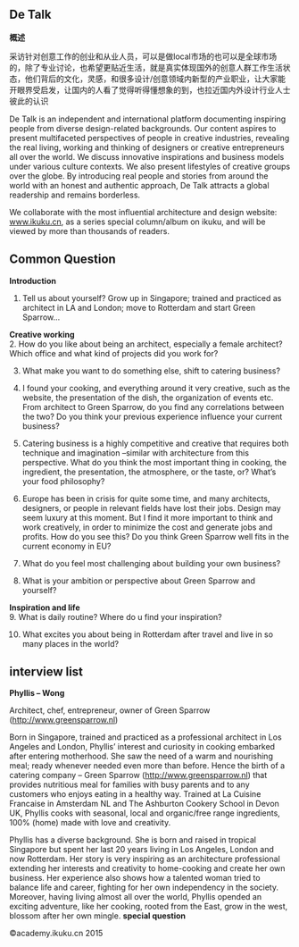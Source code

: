 ## De Talk

**概述**

采访针对创意工作的创业和从业人员，可以是做local市场的也可以是全球市场的，除了专业讨论，也希望更贴近生活，就是真实体现国外的创意人群工作生活状态，他们背后的文化，灵感，和很多设计/创意领域内新型的产业职业，让大家能开眼界受启发，让国内的人看了觉得听得懂想象的到，也拉近国内外设计行业人士彼此的认识  



De Talk is an independent and international platform documenting inspiring people from diverse design-related backgrounds. Our content aspires to present multifaceted perspectives of people in creative industries, revealing the real living, working and thinking of designers or creative entrepreneurs all over the world. We discuss innovative inspirations and business models under various culture contexts. We also present lifestyles of creative groups over the globe. By introducing real people and stories from around the world with an honest and authentic approach, De Talk attracts a global readership and remains borderless.

We collaborate with the most influential architecture and design website: www.ikuku.cn, as a series special column/album on ikuku, and will be viewed by more than thousands of readers. 



## Common Question   



**Introduction**  
1. Tell us about yourself?
Grow up in Singapore; trained and practiced as architect in LA and London; move to Rotterdam and start Green Sparrow…

**Creative working**  
2. How do you like about being an architect, especially a female architect? Which office and what kind of projects did you work for? 

3. What make you want to do something else, shift to catering business?

4. I found your cooking, and everything around it very creative, such as the website, the presentation of the dish, the organization of events etc. From architect to Green Sparrow, do you find any correlations between the two? Do you think your previous experience influence your current business?

5. Catering business is a highly competitive and creative that requires both technique and imagination –similar with architecture from this perspective. What do you think the most important thing in cooking, the ingredient, the presentation, the atmosphere, or the taste, or? What’s your food philosophy? 

6. Europe has been in crisis for quite some time, and many architects, designers, or people in relevant fields have lost their jobs. Design may seem luxury at this moment. But I find it more important to think and work creatively, in order to minimize the cost and generate jobs and profits. How do you see this? Do you think Green Sparrow well fits in the current economy in EU? 

7. What do you feel most challenging about building your own business?

8. What is your ambition or perspective about Green Sparrow and yourself?

**Inspiration and life**  
9. What is daily routine? Where do u find your inspiration?

10. What excites you about being in Rotterdam after travel and live in so many places in the world?
 



## interview list

**Phyllis – Wong**  

Architect, chef, entrepreneur, owner of Green Sparrow (http://www.greensparrow.nl)

Born in Singapore, trained and practiced as a professional architect in Los Angeles and London, Phyllis’ interest and curiosity in cooking embarked after entering motherhood.  She saw the need of a warm and nourishing meal; ready whenever needed even more than before.  Hence the birth of a catering company – Green Sparrow (http://www.greensparrow.nl) that provides nutritious meal for families with busy parents and to any customers who enjoys eating in a healthy way.  Trained at La Cuisine Francaise in Amsterdam NL and The Ashburton Cookery School in Devon UK, Phyllis cooks with seasonal, local and organic/free range ingredients, 100% (home) made with love and creativity.

Phyllis has a diverse background.  She is born and raised in tropical Singapore but spent her last 20 years living in Los Angeles, London and now Rotterdam. Her story is very inspiring as an architecture professional extending her interests and creativity to home-cooking and create her own business. Her experience also shows how a talented woman tried to balance life and career, fighting for her own independency in the society. Moreover, having living almost all over the world, Phyllis opended an exciting adventure, like her cooking, rooted from the East, grow in the west, blossom after her own mingle. 
**special question**  


&copy;academy.ikuku.cn 2015




